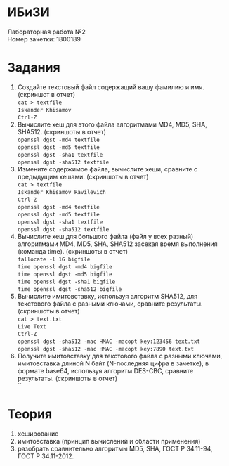 # ИБиЗИ
Лабораторная работа №2  
Номер зачетки: 1800189
# Задания
1. Создайте текстовый файл содержащий вашу фамилию и имя. (скриншот в отчет)  
`cat > textfile`  
`Iskander Khisamov`  
`Ctrl-Z`
2. Вычислите хеш для этого файла алгоритмами MD4, MD5, SHA, SHA512. (скриншоты в отчет)  
`openssl dgst -md4 textfile`  
`openssl dgst -md5 textfile`  
`openssl dgst -sha1 textfile`  
`openssl dgst -sha512 textfile`
3. Измените содержимое файла, вычислите хеши, сравните с предыдущим хешами. (скриншоты в отчет)  
`cat > textfile`  
`Iskander Khisamov Ravilevich`  
`Ctrl-Z`  
`openssl dgst -md4 textfile`  
`openssl dgst -md5 textfile`  
`openssl dgst -sha1 textfile`  
`openssl dgst -sha512 textfile`
4. Вычислите хеш для большого файла (файл у всех разный) алгоритмами MD4, MD5, SHA, SHA512 засекая время выполнения (команда time). (скриншоты в отчет)  
`fallocate -l 1G bigfile`  
`time openssl dgst -md4 bigfile`  
`time openssl dgst -md5 bigfile`  
`time openssl dgst -sha1 bigfile`  
`time openssl dgst -sha512 bigfile`
5. Вычислите имитовставку, используя алгоритм SHA512, для текстового файла с разными ключами, сравните результаты. (скриншоты в отчет)  
`cat > text.txt`  
`Live Text`  
`Ctrl-Z`  
`openssl dgst -sha512 -mac HMAC -macopt key:123456 text.txt`  
`openssl dgst -sha512 -mac HMAC -macopt key:7890 text.txt`  
6. Получите имитовставку для текстового файла с разными ключами, имитовставка длиной N байт (N-последняя цифра в зачетке), в формате base64, используя алгоритм DES-CBC, сравните результаты. (скриншоты в отчет)  
``   
# Теория
1. хеширование
2. имитовставка (принцип вычислений и области применения)
3. разобрать сравнительно алгоритмы MD5, SHA, ГОСТ Р 34.11-94, ГОСТ Р 34.11-2012.
